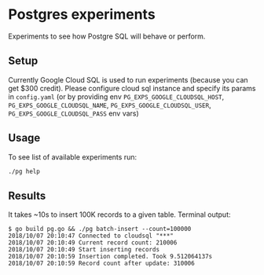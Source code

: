 # Postgres experiments

Experiments to see how Postgre SQL will behave or perform.

## Setup

Currently Google Cloud SQL is used to run experiments (because you can get $300 credit). Please configure cloud sql instance and specify its params in `config.yaml` (or by providing env `PG_EXPS_GOOGLE_CLOUDSQL_HOST`, `PG_EXPS_GOOGLE_CLOUDSQL_NAME`, `PG_EXPS_GOOGLE_CLOUDSQL_USER`, `PG_EXPS_GOOGLE_CLOUDSQL_PASS` env vars)

## Usage

To see list of available experiments run:

```bash
./pg help
```

## Results

It takes ~10s to insert 100K records to a given table. Terminal output:

```text
$ go build pg.go && ./pg batch-insert --count=100000
2018/10/07 20:10:47 Connected to cloudsql "***"
2018/10/07 20:10:49 Current record count: 210006
2018/10/07 20:10:49 Start inserting records
2018/10/07 20:10:59 Insertion completed. Took 9.512064137s
2018/10/07 20:10:59 Record count after update: 310006
```
